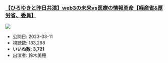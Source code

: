 ### [【ひろゆきと昨日共演】web3の未来vs医療の情報革命【経産省&厚労省、委員】](https://www.youtube.com/watch?v=isO28SZ9giQ)
[![](https://img.youtube.com/vi/isO28SZ9giQ/sddefault.jpg)](https://www.youtube.com/watch?v=isO28SZ9giQ)
-   公開日: 2023-03-11
-   視聴数: 183,298
-   **いいね数: 3,721**
-   出演者: 鈴木美穂
